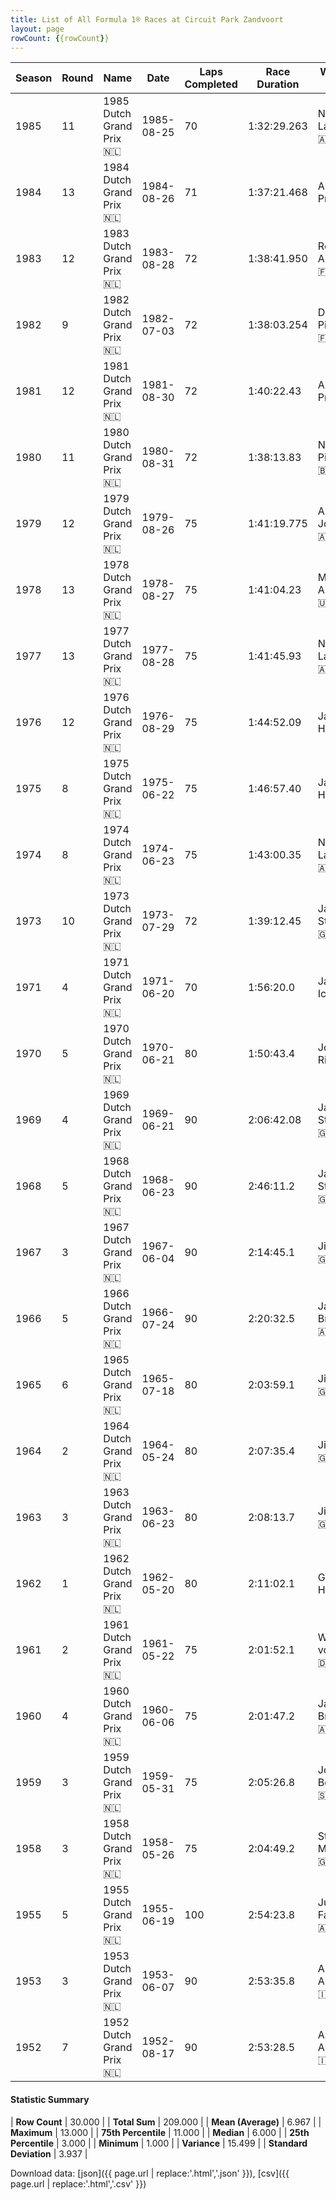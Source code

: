```yaml
---
title: List of All Formula 1® Races at Circuit Park Zandvoort
layout: page
rowCount: {{rowCount}}
---
```


| Season | Round | Name | Date | Laps Completed | Race Duration | Winning Driver | Winning Constructor |
|--|--|--|--|--|--|--|--|
| 1985 | 11 | 1985 Dutch Grand Prix 🇳🇱 | 1985-08-25 | 70 | 1:32:29.263 | Niki Lauda 🇦🇹 | McLaren 🇬🇧 |
| 1984 | 13 | 1984 Dutch Grand Prix 🇳🇱 | 1984-08-26 | 71 | 1:37:21.468 | Alain Prost 🇫🇷 | McLaren 🇬🇧 |
| 1983 | 12 | 1983 Dutch Grand Prix 🇳🇱 | 1983-08-28 | 72 | 1:38:41.950 | René Arnoux 🇫🇷 | Ferrari 🇮🇹 |
| 1982 | 9 | 1982 Dutch Grand Prix 🇳🇱 | 1982-07-03 | 72 | 1:38:03.254 | Didier Pironi 🇫🇷 | Ferrari 🇮🇹 |
| 1981 | 12 | 1981 Dutch Grand Prix 🇳🇱 | 1981-08-30 | 72 | 1:40:22.43 | Alain Prost 🇫🇷 | Renault 🇫🇷 |
| 1980 | 11 | 1980 Dutch Grand Prix 🇳🇱 | 1980-08-31 | 72 | 1:38:13.83 | Nelson Piquet 🇧🇷 | Brabham 🇬🇧 |
| 1979 | 12 | 1979 Dutch Grand Prix 🇳🇱 | 1979-08-26 | 75 | 1:41:19.775 | Alan Jones 🇦🇺 | Williams 🇬🇧 |
| 1978 | 13 | 1978 Dutch Grand Prix 🇳🇱 | 1978-08-27 | 75 | 1:41:04.23 | Mario Andretti 🇺🇸 | Team Lotus 🇬🇧 |
| 1977 | 13 | 1977 Dutch Grand Prix 🇳🇱 | 1977-08-28 | 75 | 1:41:45.93 | Niki Lauda 🇦🇹 | Ferrari 🇮🇹 |
| 1976 | 12 | 1976 Dutch Grand Prix 🇳🇱 | 1976-08-29 | 75 | 1:44:52.09 | James Hunt 🇬🇧 | McLaren 🇬🇧 |
| 1975 | 8 | 1975 Dutch Grand Prix 🇳🇱 | 1975-06-22 | 75 | 1:46:57.40 | James Hunt 🇬🇧 | Hesketh 🇬🇧 |
| 1974 | 8 | 1974 Dutch Grand Prix 🇳🇱 | 1974-06-23 | 75 | 1:43:00.35 | Niki Lauda 🇦🇹 | Ferrari 🇮🇹 |
| 1973 | 10 | 1973 Dutch Grand Prix 🇳🇱 | 1973-07-29 | 72 | 1:39:12.45 | Jackie Stewart 🇬🇧 | Tyrrell 🇬🇧 |
| 1971 | 4 | 1971 Dutch Grand Prix 🇳🇱 | 1971-06-20 | 70 | 1:56:20.0 | Jacky Ickx 🇧🇪 | Ferrari 🇮🇹 |
| 1970 | 5 | 1970 Dutch Grand Prix 🇳🇱 | 1970-06-21 | 80 | 1:50:43.4 | Jochen Rindt 🇦🇹 | Team Lotus 🇬🇧 |
| 1969 | 4 | 1969 Dutch Grand Prix 🇳🇱 | 1969-06-21 | 90 | 2:06:42.08 | Jackie Stewart 🇬🇧 | Matra-Ford 🇫🇷 |
| 1968 | 5 | 1968 Dutch Grand Prix 🇳🇱 | 1968-06-23 | 90 | 2:46:11.2 | Jackie Stewart 🇬🇧 | Matra-Ford 🇫🇷 |
| 1967 | 3 | 1967 Dutch Grand Prix 🇳🇱 | 1967-06-04 | 90 | 2:14:45.1 | Jim Clark 🇬🇧 | Lotus-Ford 🇬🇧 |
| 1966 | 5 | 1966 Dutch Grand Prix 🇳🇱 | 1966-07-24 | 90 | 2:20:32.5 | Jack Brabham 🇦🇺 | Brabham-Repco 🇬🇧 |
| 1965 | 6 | 1965 Dutch Grand Prix 🇳🇱 | 1965-07-18 | 80 | 2:03:59.1 | Jim Clark 🇬🇧 | Lotus-Climax 🇬🇧 |
| 1964 | 2 | 1964 Dutch Grand Prix 🇳🇱 | 1964-05-24 | 80 | 2:07:35.4 | Jim Clark 🇬🇧 | Lotus-Climax 🇬🇧 |
| 1963 | 3 | 1963 Dutch Grand Prix 🇳🇱 | 1963-06-23 | 80 | 2:08:13.7 | Jim Clark 🇬🇧 | Lotus-Climax 🇬🇧 |
| 1962 | 1 | 1962 Dutch Grand Prix 🇳🇱 | 1962-05-20 | 80 | 2:11:02.1 | Graham Hill 🇬🇧 | BRM 🇬🇧 |
| 1961 | 2 | 1961 Dutch Grand Prix 🇳🇱 | 1961-05-22 | 75 | 2:01:52.1 | Wolfgang von Trips 🇩🇪 | Ferrari 🇮🇹 |
| 1960 | 4 | 1960 Dutch Grand Prix 🇳🇱 | 1960-06-06 | 75 | 2:01:47.2 | Jack Brabham 🇦🇺 | Cooper-Climax 🇬🇧 |
| 1959 | 3 | 1959 Dutch Grand Prix 🇳🇱 | 1959-05-31 | 75 | 2:05:26.8 | Jo Bonnier 🇸🇪 | BRM 🇬🇧 |
| 1958 | 3 | 1958 Dutch Grand Prix 🇳🇱 | 1958-05-26 | 75 | 2:04:49.2 | Stirling Moss 🇬🇧 | Vanwall 🇬🇧 |
| 1955 | 5 | 1955 Dutch Grand Prix 🇳🇱 | 1955-06-19 | 100 | 2:54:23.8 | Juan Fangio 🇦🇷 | Mercedes 🇩🇪 |
| 1953 | 3 | 1953 Dutch Grand Prix 🇳🇱 | 1953-06-07 | 90 | 2:53:35.8 | Alberto Ascari 🇮🇹 | Ferrari 🇮🇹 |
| 1952 | 7 | 1952 Dutch Grand Prix 🇳🇱 | 1952-08-17 | 90 | 2:53:28.5 | Alberto Ascari 🇮🇹 | Ferrari 🇮🇹 |

#### Statistic Summary

| **Row Count** | 30.000 |
| **Total Sum** | 209.000 |
| **Mean (Average)** | 6.967 |
| **Maximum** | 13.000 |
| **75th Percentile** | 11.000 |
| **Median** | 6.000 |
| **25th Percentile** | 3.000 |
| **Minimum** | 1.000 |
| **Variance** | 15.499 |
| **Standard Deviation** | 3.937 |

Download data: [json]({{ page.url | replace:'.html','.json' }}), [csv]({{ page.url | replace:'.html','.csv' }})
